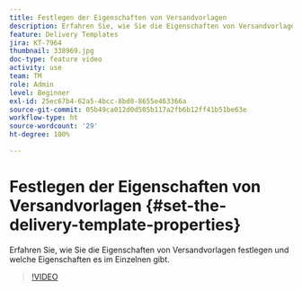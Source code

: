 ```yaml
---
title: Festlegen der Eigenschaften von Versandvorlagen
description: Erfahren Sie, wie Sie die Eigenschaften von Versandvorlagen konfigurieren.
feature: Delivery Templates
jira: KT-7964
thumbnail: 338969.jpg
doc-type: feature video
activity: use
team: TM
role: Admin
level: Beginner
exl-id: 25ec67b4-62a5-4bcc-8bd0-8655e463366a
source-git-commit: 05b49ca012d0d505b117a2fb6b12ff41b51be63e
workflow-type: ht
source-wordcount: '29'
ht-degree: 100%

---
```


# Festlegen der Eigenschaften von Versandvorlagen {#set-the-delivery-template-properties}

Erfahren Sie, wie Sie die Eigenschaften von Versandvorlagen festlegen und welche Eigenschaften es im Einzelnen gibt.

>[!VIDEO](https://video.tv.adobe.com/v/338969?quality=12&learn=on)
